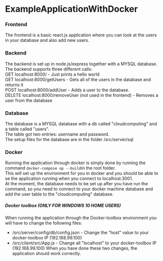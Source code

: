 # ExampleApplicationWithDocker

### Frontend
  The frontend is a basic react.js application where you can look at the users in your database and also add new users. <br>

### Backend
  The backend is set up in node.js/express together with a MYSQL database. <br>
  The backend supports three different calls: <br>
  GET localhost:8000/ - Just prints a hello world <br>
  GET localhost:8000/getUsers - Gets all of the users in the database and returns it <br>
  POST localhost:8000/addUser - Adds a user to the database. <br>
  DELETE localhost:8000/removeUser (not used in the frontend) - Removes a user from the database <br>

### Database
  The database is a MYSQL database with a db called "cloudcomputing" and a table called "users". <br>
  The table got two entries: username and password.  <br>
  The setup files for the database are in the folder /src/server/sql <br>

### Docker
  Running the applícation through docker is simply done by running the command `docker-compose up --build`in the root folder. <br>
  This will set up the environment for you in docker and you should be able to se the application running when you connect to 
  localhost:3001. <br>
  At the moment, the database needs to be set up after you have run the command, so you need to connect to your docker machine database and 
  add the user table to the "cloudcomputing" database.
  
  
  ##### Docker toolbox (ONLY FOR WINDOWS 10 HOME USERS)
   When running the application through the Docker-toolbox environment you will have to change the following files:
   * /src/server/config/db/config.json - Change the "host" value to your docker-toolbox IP (192.168.99.100)
   * /src/client/src/App.js - Change all "localhost" to your docker-toolbox IP (192.168.99.100)
   When you have done these two changes, the application should work correctly.
